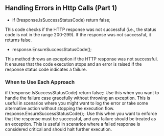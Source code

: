 ## Handling Errors in Http Calls (Part 1)
- if (!response.IsSuccessStatusCode) return false;

This code checks if the HTTP response was not successful (i.e., the status code is not in the range 200-299).
If the response was not successful, it returns false.

- response.EnsureSuccessStatusCode();

This method throws an exception if the HTTP response was not successful.
It ensures that the code execution stops and an error is raised if the response status code indicates a failure.

### When to Use Each Approach
if (!response.IsSuccessStatusCode) return false;: Use this when you want to handle the failure case gracefully without throwing an exception. This is useful in scenarios where you might want to log the error or take some alternative action without stopping the execution flow.
response.EnsureSuccessStatusCode();: Use this when you want to enforce that the response must be successful, and any failure should be treated as an exception. This is useful in scenarios where a failed response is considered critical and should halt further execution.
